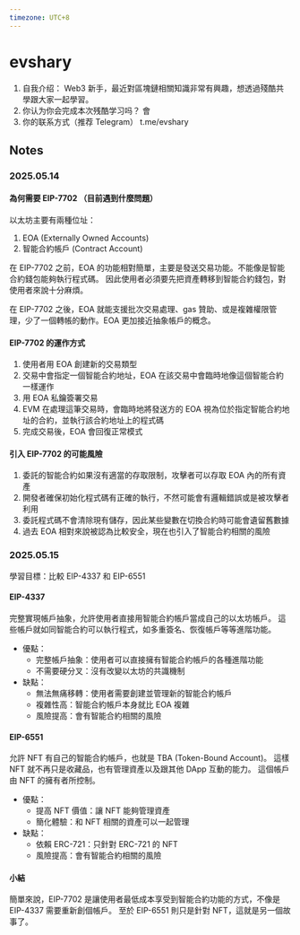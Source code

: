 ```yaml
---
timezone: UTC+8
---
```


# evshary

1. 自我介绍：
     Web3 新手，最近對區塊鏈相關知識非常有興趣，想透過殘酷共學跟大家一起學習。
2. 你认为你会完成本次残酷学习吗？
     會
3. 你的联系方式（推荐 Telegram）
     t.me/evshary

## Notes

<!-- Content_START -->

### 2025.05.14

#### 為何需要 EIP-7702 （目前遇到什麼問題）

以太坊主要有兩種位址：
1. EOA (Externally Owned Accounts)
2. 智能合約帳戶 (Contract Account)

在 EIP-7702 之前，EOA 的功能相對簡單，主要是發送交易功能。不能像是智能合約錢包能夠執行程式碼。
因此使用者必須要先把資產轉移到智能合約錢包，對使用者來說十分麻煩。

在 EIP-7702 之後，EOA 就能支援批次交易處理、gas 贊助、或是複雜權限管理，少了一個轉帳的動作。EOA 更加接近抽象帳戶的概念。

#### EIP-7702 的運作方式

1. 使用者用 EOA 創建新的交易類型
2. 交易中會指定一個智能合約地址，EOA 在該交易中會臨時地像這個智能合約一樣運作
3. 用 EOA 私鑰簽署交易
4. EVM 在處理這筆交易時，會臨時地將發送方的 EOA 視為位於指定智能合約地址的合約，並執行該合約地址上的程式碼
5. 完成交易後，EOA 會回復正常模式

#### 引入 EIP-7702 的可能風險

1. 委託的智能合約如果沒有適當的存取限制，攻擊者可以存取 EOA 內的所有資產
2. 開發者確保初始化程式碼有正確的執行，不然可能會有邏輯錯誤或是被攻擊者利用
3. 委託程式碼不會清除現有儲存，因此某些變數在切換合約時可能會遺留舊數據
4. 過去 EOA 相對來說被認為比較安全，現在也引入了智能合約相關的風險

### 2025.05.15

學習目標：比較 EIP-4337 和 EIP-6551

#### EIP-4337

完整實現帳戶抽象，允許使用者直接用智能合約帳戶當成自己的以太坊帳戶。
這些帳戶就如同智能合約可以執行程式，如多重簽名、恢復帳戶等等進階功能。

* 優點：
  * 完整帳戶抽象：使用者可以直接擁有智能合約帳戶的各種進階功能
  * 不需要硬分叉：沒有改變以太坊的共識機制
* 缺點：
  * 無法無痛移轉：使用者需要創建並管理新的智能合約帳戶
  * 複雜性高：智能合約帳戶本身就比 EOA 複雜
  * 風險提高：會有智能合約相關的風險

#### EIP-6551

允許 NFT 有自己的智能合約帳戶，也就是 TBA (Token-Bound Account)。
這樣 NFT 就不再只是收藏品，也有管理資產以及跟其他 DApp 互動的能力。
這個帳戶由 NFT 的擁有者所控制。

* 優點：
  * 提高 NFT 價值：讓 NFT 能夠管理資產
  * 簡化體驗：和 NFT 相關的資產可以一起管理
* 缺點：
  * 依賴 ERC-721：只針對 ERC-721 的 NFT
  * 風險提高：會有智能合約相關的風險

#### 小結

簡單來說，EIP-7702 是讓使用者最低成本享受到智能合約功能的方式，不像是 EIP-4337 需要重新創個帳戶。
至於 EIP-6551 則只是針對 NFT，這就是另一個故事了。

<!-- Content_END -->
